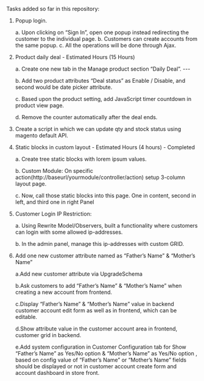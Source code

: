 Tasks added so far in this repository:

1. Popup login.
 
    a. Upon clicking on “Sign In”, open one popup instead redirecting the customer to the individual page.
    b. Customers can create accounts from the same popup.
    c. All the operations will be done through Ajax.
 
2. Product daily deal - Estimated Hours (15 Hours)
   
   	a. Create one new tab in the Manage product section “Daily Deal”. ---
   
   	b. Add two product attributes “Deal status” as Enable / Disable, and second would be date picker attribute.
   
   	c. Based upon the product setting, add JavaScript timer countdown in product view page.
   
   	d. Remove the counter automatically after the deal ends.
   	
4. Create a script in which we can update qty and stock status using magento default API.

7. Static blocks in custom layout - Estimated Hours (4 hours) - Completed

	a. Create tree static blocks with lorem ipsum values.

	b. Custom Module: On specific action(http://baseurl/yourmodule/controller/action) setup 3-column layout page.

	c. Now, call those static blocks into this page. One in content, second in left, and third one in right Panel

5. Customer Login IP Restriction:
 
    a. Using Rewrite Model/Observers, built a functionality where customers can login with some allowed ip-addresses.
    
    b. In the admin panel, manage this ip-addresses with custom GRID.
    
9. Add one new customer attribute named as “Father’s Name” & “Mother’s Name”
    
    a.Add new customer attribute via UpgradeSchema
    
    b.Ask customers to add “Father’s Name” & “Mother’s Name” when creating a new account from frontend.
    
    c.Display “Father’s Name” & “Mother’s Name” value in backend customer account edit form as well as in frontend, which can be editable.
    
    d.Show attribute value in the customer account area in frontend, customer grid in backend.
    
    e.Add system configuration in Customer Configuration tab for Show “Father’s Name”  as Yes/No option  & “Mother’s Name” as Yes/No option , based on config value of “Father’s Name”  or “Mother’s Name” fields should be displayed or not in customer account create form and account dashboard in store front.
    